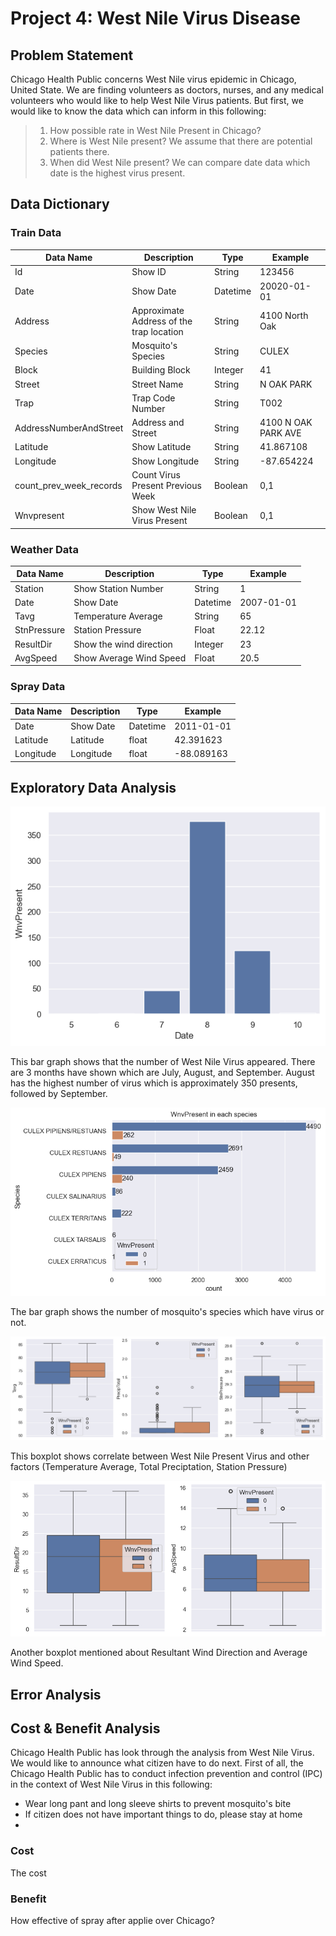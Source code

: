 # Project 4: West Nile Virus Disease
## Problem Statement
Chicago Health Public concerns West Nile virus epidemic in Chicago, United State. We are finding volunteers as doctors, nurses, and any medical volunteers who would like to help West Nile Virus patients. But first, we would like to know the data which can inform in this following:
> 1. How possible rate in West Nile Present in Chicago?
> 2. Where is West Nile present? We assume that there are potential patients there.
> 3. When did West Nile present? We can compare date data which date is the highest virus present.

## Data Dictionary
### Train Data
| Data Name | Description | Type | Example |
| --------- | ----------- | ---- | ------- |
| Id | Show ID | String | 123456|
| Date | Show Date | Datetime | 20020-01-01 |
| Address | Approximate Address of the trap location |String | 4100 North Oak |
| Species | Mosquito's Species | String | CULEX |
| Block | Building Block | Integer | 41 |
| Street | Street Name | String | N OAK PARK |
| Trap | Trap Code Number | String | T002 |
| AddressNumberAndStreet | Address and Street | String | 4100 N OAK PARK AVE |
| Latitude | Show Latitude | String | 41.867108 |
| Longitude | Show Longitude | String | -87.654224 |
| count_prev_week_records | Count Virus Present Previous Week | Boolean | 0,1 |
| Wnvpresent | Show West Nile Virus Present | Boolean | 0,1 |

### Weather Data
| Data Name | Description | Type | Example |
| --------- | ----------- | ---- | ------- |
| Station | Show Station Number | String | 1 |
| Date | Show Date | Datetime | 2007-01-01 |
| Tavg | Temperature Average | String | 65 |
| StnPressure | Station Pressure | Float | 22.12 | 
| ResultDir | Show the wind direction | Integer | 23 |
| AvgSpeed | Show Average Wind Speed | Float | 20.5 |

### Spray Data
| Data Name | Description | Type | Example |
| --------- | ----------- | ---- | ------- |
| Date | Show Date | Datetime | 2011-01-01 |
| Latitude | Latitude | float | 42.391623 |
| Longitude | Longitude | float | -88.089163 |


## Exploratory Data Analysis

![wnv_month.png](../image/wnv_month.png)

This bar graph shows that the number of West Nile Virus appeared. There are 3 months have shown which are July, August, and September. August has the highest number of virus which is approximately 350 presents, followed by September.

![wnv_mosquito_species.png](../image/wnv_mosquito_species.png)

The bar graph shows the number of mosquito's species which have virus or not. 

![boxplot_tavg_preciptotal_stnpressure.png](../image/boxplot_tavg_preciptotal_stnpressure.png)

This boxplot shows correlate between West Nile Present Virus and other factors (Temperature Average, Total Preciptation, Station Pressure)

![boxplot_resultdir_avgspeed.png](../image/boxplot_resultdir_avgspeed.png)

Another boxplot mentioned about Resultant Wind Direction and Average Wind Speed. 

## Error Analysis


## Cost & Benefit Analysis
Chicago Health Public has look through the analysis from West Nile Virus. We would like to announce what citizen have to do next. First of all, the Chicago Health Public has to conduct infection prevention and control (IPC) in the context of West Nile Virus in this following:
- Wear long pant and long sleeve shirts to prevent mosquito's bite
- If citizen does not have important things to do, please stay at home
- 

### Cost
The cost 


### Benefit

How effective of spray after applie over Chicago?

